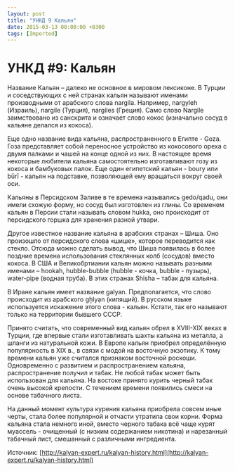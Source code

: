 ```yaml
---
layout: post
title: "УНКД 9 Кальян"
date: 2015-03-13 00:00:00 +0300
tags: [Imported]
---
```

# УНКД #9: Кальян

Название Кальян – далеко не основное в мировом лексиконе. В Турции и соседствующих с ней странах кальян называют именами производными от арабского слова nargila. Например, nargyleh (Израиль), nargile (Турция), nargiles (Греция). Само слово Nargile заимствовано из санскрита и означает слово кокос (изначально сосуд в кальяне делался из кокоса).

Еще одно название вида кальяна, распространенного в Египте - Goza. Гоза представляет собой переносное устройство из кокосового ореха с двумя палками и чашей на конце одной из них. В настоящее время некоторые любители кальяна самостоятельно изготавливают гозу из кокоса и бамбуковых палок. Еще один египетский кальян - boury или būrī - кальян на подставке, позволяющей ему вращаться вокруг своей оси.

Кальяны в Персидском Заливе в те времена назывались gedo/qadu, они имели схожую форму, но сосуд был изготовлен из глины. Со временем кальян в Персии стали называть словом hukka, оно происходит от персидского горшка для хранения разной утвари.

Другое известное название кальяна в арабских странах – Шиша. Оно произошло от персидского слова «шише», которое переводится как стекло. Отсюда можно сделать вывод, что Шиша появилась в более поздние времена использования стеклянных колб (сосудов) вместо кокоса.
В США и Великобртиании кальян можно называть разными именами – hookah, hubble-bubble (hubble - кочка, bubble - пузырь), water-pipe (водная труба). В этих странах Shisha – табак для кальяна.

В Иране кальян имеет название galyan. Предполагается, что слово происходит из арабского gẖlyạn (кипящий). В русском языке используется искажение этого слова - кальян. Кстати, так его называют только на территории бывшего СССР.

Принято считать, что современный вид кальян обрел в XVIII-XIX веках в Турции, где впервые стали изготавливать шахты кальяна из металла, а шланги из натуральной кожи.
В Европе кальян приобрел определённую популярность в XIX в., в связи с модой на восточную экзотику. К тому времени кальян уже считался признаком восточной роскоши.
Одновременно с развитием и распространением кальяна, распространение получил и табак. Не любой табак может быть использован для кальяна. На востоке принято курить черный табак очень высокой крепости. С течением времени появились смеси на основе табачного листа.

На данный момент культура курения кальяна приобрела совсем иные черты, стала более популярной и отчасти утратила свои корни. Форма кальяна стала немного иной, вместо черного табака всё чаще курят муассель - очищенный (с низким содержанием никотина) и нарезанный табачный лист, смешанный с различными ингредиента.

Источник: [http://kalyan-expert.ru/kalyan-history.html](http://kalyan-expert.ru/kalyan-history.html)